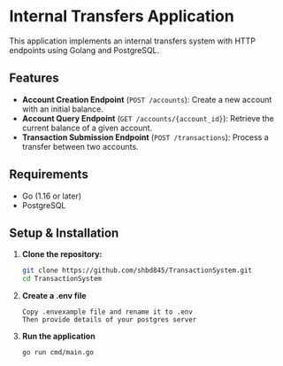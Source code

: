 # Internal Transfers Application

This application implements an internal transfers system with HTTP endpoints using Golang and PostgreSQL.

## Features

- **Account Creation Endpoint** (`POST /accounts`): Create a new account with an initial balance.
- **Account Query Endpoint** (`GET /accounts/{account_id}`): Retrieve the current balance of a given account.
- **Transaction Submission Endpoint** (`POST /transactions`): Process a transfer between two accounts.

## Requirements

- Go (1.16 or later)
- PostgreSQL

## Setup & Installation

1. **Clone the repository:**

   ```bash
   git clone https://github.com/shbd845/TransactionSystem.git
   cd TransactionSystem

2. **Create a .env file**

   ```
   Copy .envexample file and rename it to .env
   Then provide details of your postgres server

3. **Run the application**

    ```
    go run cmd/main.go 